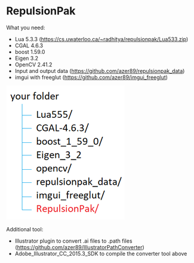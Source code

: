 # RepulsionPak

What you need:
* Lua 5.3.3 (https://cs.uwaterloo.ca/~radhitya/repulsionpak/Lua533.zip)
* CGAL 4.6.3
* boost 1.59.0
* Eigen 3.2
* OpenCV 2.41.2
* Input and output data (https://github.com/azer89/repulsionpak_data)
* imgui with freeglut (https://github.com/azer89/imgui_freeglut)

![folder setup](https://github.com/azer89/RepulsionPak/blob/master/your_folder_setup.png)

Additional tool:
* Illustrator plugin to convert .ai files to .path files (https://github.com/azer89/IllustratorPathConverter)
* Adobe_Illustrator_CC_2015.3_SDK to compile the converter tool above
